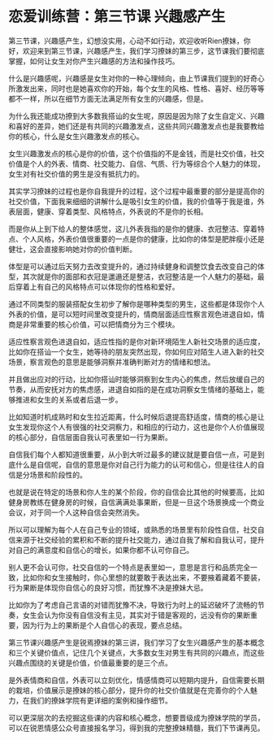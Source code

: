 # 恋爱训练营：第三节课 兴趣感产生

第三节课，兴趣感产生，幻想没实用，心动不如行动，欢迎收听Rien撩妹，你好，欢迎来到第三节课，兴趣感产生，我们学习撩妹的第三步，这节课我们要彻底掌握，如何让女生对你产生兴趣感的方法和操作技巧。

什么是兴趣感呢，兴趣感是女生对你的一种心理倾向，由上节课我们提到的好奇心所激发出来，同时也是她喜欢你的开始，每个女生的风格、性格、喜好、经历等等都不一样，所以在细节方面无法满足所有女生的兴趣感，但是。

为什么我还能成功撩到大多数我搭讪的女生呢，原因是因为除了女生自定义、兴趣和喜好的差异，她们还是有共同的兴趣激发点，这些共同兴趣激发点也是我要教给你的核心，什么是女生兴趣激发点的核心。

女生兴趣激发点的核心是你的价值，这个价值指的不是金钱，而是社交价值，社交价值是个人的外表、情商、社交能力、自信、气质、行为等综合个人魅力的体现，女生对有社交价值的男生是没有抵抗力的。

其实学习撩妹的过程也是你自我提升的过程，这个过程中最重要的部分是提高你的社交价值，下面我来细细的讲解什么是吸引女生的价值，我的价值等于我是谁，外表层面，健康、穿着类型、风格特点，外表说的不是你的长相。

而是你从上到下给人的整体感觉，这儿外表我指的是你的健康、衣冠整洁、穿着特点、个人风格，外表价值很重要的一点是你的健康，比如你的体型是肥胖瘦小还是健壮，这会直接影响她对你的价值判断。

体型是可以通过后天努力去改变提升的，通过持续健身和调整饮食去改变自己的体型，其次就是你的面部和衣冠是邋遢还是整洁，衣冠整洁是一个人魅力的基础，最后穿着上有自己的风格特点可以体现你的性格和爱好。

通过不同类型的服装搭配女生初步了解你是哪种类型的男生，这些都是体现你个人外表的价值，是可以短时间里改变提升的，情商层面适应性察言观色进退自如，情商是非常重要的核心价值，可以把情商分为三个模块。

适应性察言观色进退自如，适应性指的是你对新环境陌生人新社交场景的适应度，比如你在搭讪一个女生，她等待的朋友突然出现，你如何应对陌生人进入新的社交场景，察言观色的意思是能够洞察并准确判断对方的情绪和想法。

并且做出应对的行动，比如你搭讪时能够洞察到女生内心的焦虑，然后放缓自己的节奏，从而安抚对方的焦虑感，进退自如指的是在成功洞察女生情绪的基础上，能够推进和女生的关系或者后退一步。

比如知道时机成熟时和女生拉近距离，什么时候后退提高舒适度，情商的核心是让女生发现你这个人有很强的社交洞察力，和相应的行动力，这也是你个人价值展现的核心部分，自信层面自我认可表里如一行为果断。

自信我们每个人都知道很重要，从小到大听过最多的建议就是要自信一点，可是到底什么是自信呢，自信的意思是你对自己行为能力的认可和信心，但是往往人的自信是分场景和阶段性的。

也就是说在特定的场景和你人生的某个阶段，你的自信会比其他的时候要高，比如健身房教练在健身房的时候，自信满满处事果断，但是一旦这个场景换成一个商业会议，对于同一个人这种自信会突然消失。

所以可以理解为每个人在自己专业的领域，或熟悉的场景里有阶段性自信，社交自信来源于社交经验的累积和不断的提升社交能力，通过自我了解和自我认可，提升对自己的满意度和自信心的增长，如果你都不认可你自己。

别人更不会认可你，社交自信的一个特点是表里如一，意思是言行和品质完全一致，比如你和女生接触时，你心里想的就要敢于表达出来，不要掖着藏着不要装，行为果断是体现你自信心的良好习惯，而犹豫不决是撩妹大忌。

比如你为了考虑自己言语的对错而犹豫不决，导致行为时上的延迟破坏了流畅的节奏，女生会认为你没有自信没有主见，其实对于错是客观的，远没有你的果断重要，因为行为上的果断是个人自信心的表现，要点总结。

第三节课兴趣感产生是锐焉撩妹的第三讲，我们学习了女生兴趣感产生的基本概念和三个关键价值点，记住几个关键点，大多数女生对男生有共同的兴趣点，而这些兴趣点围绕的关键是价值，价值最重要的是三个点。

是外表情商和自信，外表可以立刻优化，情感情商可以短期内提升，自信需要长期的栽培，价值展示是撩妹的核心部分，提升你的社交价值就是在完善你的个人魅力，在我们的撩妹学院有更详细的案例和操作细节。

可以更深层次的去挖掘这些课的内容和核心概念，想要晋级成为撩妹学院的学员，可以在锐恩情感公众号直接报名学习，得到我的完整撩妹精髓，我们下节课再见。

